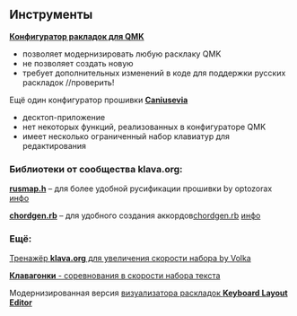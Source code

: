 ## Инструменты

[**Конфигуратор ракладок для QMK**](https://config.qmk.fm/) 
- позволяет модернизировать любую расклаку QMK 
- не позволяет создать новую 
- требует дополнительных изменений в коде для поддержки русских раскладок //проверить!

Ещё один конфигуратор прошивки [**Caniusevia**](https://caniusevia.com)
- десктоп-приложение
- нет некоторых функций, реализованных в конфигураторе QMK
- имеет несколько ограниченный набор клавиатур для редактирования


### Библиотеки от сообщества klava.org:

**[rusmap.h](https://github.com/klavarog/qmk_bonus/blob/master/rusmap.h)** – для более удобной русификации прошивки by optozorax 
[инфо](https://github.com/klavarog/qmk_bonus/blob/master/doc/rusmap.h.ru.md)

**[chordgen.rb](https://github.com/klavarog/qmk_bonus/blob/master/chordgen.rb)** – для удобного создания аккордов[chordgen.rb](https://github.com/klavarog/qmk_bonus/blob/master/chordgen.rb)
[инфо](https://github.com/klavarog/qmk_bonus/blob/master/doc/chordgen.ru.md)


### Ещё:

[Тренажёр **klava.org** для увеличения скорости набора by Volka](https://klava.org)

[**Клавагонки** - соревнования в скорости набора текста](https://klavagonki.ru)

Модернизированная версия [визуализатора раскладок **Keyboard Layout Editor**](https://kle.klava.org)

